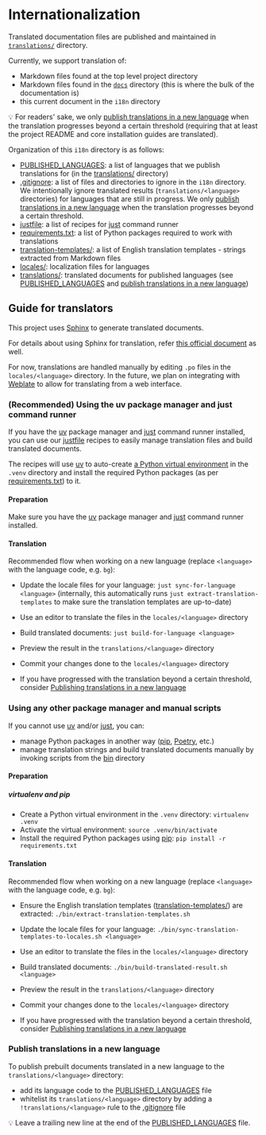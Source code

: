 <!--
SPDX-FileCopyrightText: 2024 Slavi Pantaleev <slavi@devture.com>
SPDX-FileCopyrightText: 2024 Suguru Hirahara <acioustick@noreply.codeberg.org>

SPDX-License-Identifier: AGPL-3.0-or-later
-->

# Internationalization

Translated documentation files are published and maintained in [`translations/`](translations/) directory.

Currently, we support translation of:

- Markdown files found at the top level project directory
- Markdown files found in the [`docs`](../docs/) directory (this is where the bulk of the documentation is)
- this current document in the `i18n` directory

💡 For readers' sake, we only [publish translations in a new language](#publish-translations-in-a-new-language) when the translation progresses beyond a certain threshold (requiring that at least the project README and core installation guides are translated).

Organization of this `i18n` directory is as follows:

- [PUBLISHED_LANGUAGES](PUBLISHED_LANGUAGES): a list of languages that we publish translations for (in the [translations/](translations/) directory)
- [.gitignore](.gitignore): a list of files and directories to ignore in the `i18n` directory. We intentionally ignore translated results (`translations/<language>` directories) for languages that are still in progress. We only [publish translations in a new language](#publish-translations-in-a-new-language) when the translation progresses beyond a certain threshold.
- [justfile](justfile): a list of recipes for [just](https://github.com/casey/just) command runner
- [requirements.txt](requirements.txt): a list of Python packages required to work with translations
- [translation-templates/](translation-templates/): a list of English translation templates - strings extracted from Markdown files
- [locales/](locales/): localization files for languages
- [translations/](translations/): translated documents for published languages (see [PUBLISHED_LANGUAGES](PUBLISHED_LANGUAGES) and [publish translations in a new language](#publish-translations-in-a-new-language))

## Guide for translators

This project uses [Sphinx](https://www.sphinx-doc.org/) to generate translated documents.

For details about using Sphinx for translation, refer [this official document](https://www.sphinx-doc.org/en/master/usage/advanced/intl.html) as well.

For now, translations are handled manually by editing `.po` files in the `locales/<language>` directory. In the future, we plan on integrating with [Weblate](https://weblate.org/) to allow for translating from a web interface.

### (Recommended) Using the uv package manager and just command runner

If you have the [uv](https://docs.astral.sh/uv/) package manager and [just](https://github.com/casey/just) command runner installed, you can use our [justfile](justfile) recipes to easily manage translation files and build translated documents.

The recipes will use [uv](https://github.com/astral-sh/uv) to auto-create [a Python virtual environment](https://docs.astral.sh/uv/pip/environments/) in the `.venv` directory and install the required Python packages (as per [requirements.txt](requirements.txt)) to it.

#### Preparation

Make sure you have the [uv](https://docs.astral.sh/uv/) package manager and [just](https://github.com/casey/just) command runner installed.

#### Translation

Recommended flow when working on a new language (replace `<language>` with the language code, e.g. `bg`):

- Update the locale files for your language: `just sync-for-language <language>` (internally, this automatically runs `just extract-translation-templates` to make sure the translation templates are up-to-date)

- Use an editor to translate the files in the `locales/<language>` directory

- Build translated documents: `just build-for-language <language>`

- Preview the result in the `translations/<language>` directory

- Commit your changes done to the `locales/<language>` directory

- If you have progressed with the translation beyond a certain threshold, consider [Publishing translations in a new language](#publish-translations-in-a-new-language)

### Using any other package manager and manual scripts

If you cannot use [uv](https://docs.astral.sh/uv/) and/or [just](https://github.com/casey/just), you can:

- manage Python packages in another way ([pip](https://pip.pypa.io/en/stable/), [Poetry](https://python-poetry.org/), etc.)
- manage translation strings and build translated documents manually by invoking scripts from the [bin](bin/) directory

#### Preparation

##### virtualenv and pip

- Create a Python virtual environment in the `.venv` directory: `virtualenv .venv`
- Activate the virtual environment: `source .venv/bin/activate`
- Install the required Python packages using [pip](https://pip.pypa.io/en/stable/): `pip install -r requirements.txt`

#### Translation

Recommended flow when working on a new language (replace `<language>` with the language code, e.g. `bg`):

- Ensure the English translation templates ([translation-templates/](translation-templates/)) are extracted: `./bin/extract-translation-templates.sh`

- Update the locale files for your language: `./bin/sync-translation-templates-to-locales.sh <language>`

- Use an editor to translate the files in the `locales/<language>` directory

- Build translated documents: `./bin/build-translated-result.sh <language>`

- Preview the result in the `translations/<language>` directory

- Commit your changes done to the `locales/<language>` directory

- If you have progressed with the translation beyond a certain threshold, consider [Publishing translations in a new language](#publish-translations-in-a-new-language)

### Publish translations in a new language

To publish prebuilt documents translated in a new language to the `translations/<language>` directory:

- add its language code to the [PUBLISHED_LANGUAGES](PUBLISHED_LANGUAGES) file
- whitelist its `translations/<language>` directory by adding a `!translations/<language>` rule to the [.gitignore](.gitignore) file

💡 Leave a trailing new line at the end of the [PUBLISHED_LANGUAGES](PUBLISHED_LANGUAGES) file.
